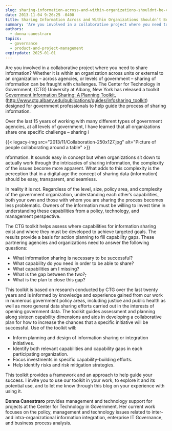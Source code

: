 ```yaml
---
slug: sharing-information-across-and-within-organizations-shouldnt-be-challenging
date: 2013-11-04 9:26:25 -0400
title: Sharing Information Across and Within Organizations Shouldn’t Be Challenging!
summary: 'Are you involved in a collaborative project where you need to share information? Whether it is within an organization across units or external to an organization &ndash; across agencies, or levels of government &ndash; sharing of information can be fraught with challenges.  The Center for Technology in Government, (CTG) University at Albany, New York has released'
authors:
  - donna-canestraro
topics:
  - governance
  - product-and-project-management
expirydate: 2025-01-01
---
```


<p style="text-align: left">
  Are you involved in a collaborative project where you need to share information? Whether it is within an organization across units or external to an organization – across agencies, or levels of government – sharing of information can be fraught with challenges. The Center for Technology in Government, (CTG) University at Albany, New York has released a toolkit <a href="http://www.ctg.albany.edu/publications/guides/infosharing_toolkit">Government Information Sharing: A Planning Toolkit</a>, (<a href="http://www.ctg.albany.edu/publications/guides/infosharing_toolkit">http://www.ctg.albany.edu/publications/guides/infosharing_toolkit</a>) designed for government professionals to help guide the process of sharing information.
</p>

Over the last 15 years of working with many different types of government agencies, at all levels of government, I have learned that all organizations share one specific challenge – sharing i

{{< legacy-img src="2013/11/Collaboration-250x127.jpg" alt="Picture of people collaborating around a table" >}}

nformation. It sounds easy in concept but when organizations sit down to actually work through the intricacies of sharing information, the complexity of the issues become more apparent. What adds to this complexity is the perception that in a digital age the concept of sharing data (information) should be easy, transparent, and seamless.

In reality it is not.  Regardless of the level, size, policy area, and complexity of the government organization, understanding each other&#8217;s capabilities, both your own and those with whom you are sharing the process becomes less problematic. Owners of the information must be willing to invest time in understanding these capabilities from a policy, technology, and management perspective.

The CTG toolkit helps assess where capabilities for information sharing exist and where they must be developed to achieve targeted goals. The results provide a basis for action planning to fill capability gaps. These partnering agencies and organizations need to answer the following questions:

  * What information sharing is necessary to be successful?
  * What capability do you need in order to be able to share?
  * What capabilities am I missing?
  * What is the gap between the two?<span style="text-decoration: line-through">,</span>
  * What is the plan to close this gap?

This toolkit is based on research conducted by CTG over the last twenty years and is informed by knowledge and experience gained from our work in numerous government policy areas, including justice and public health as well as more general data sharing efforts carried out in the interests of opening government data. The toolkit guides assessment and planning along sixteen capability dimensions and aids in developing a collaborative plan for how to increase the chances that a specific initiative will be successful. Use of the toolkit will:

  * Inform planning and design of information sharing or integration initiatives.
  * Identify both relevant capabilities and capability gaps in each participating organization.
  * Focus investments in specific capability-building efforts.
  * Help identify risks and risk mitigation strategies.

This toolkit provides a framework and an approach to help guide your success. I invite you to use our toolkit in your work, to explore it and its potential use, and to let me know through this blog on your experience with using it.

**Donna Canestraro** provides management and technology support for projects at the Center for Technology in Government. Her current work focuses on the policy, management and technology issues related to inter- and intra-organizational information integration, enterprise IT Governance, and business process analysis.